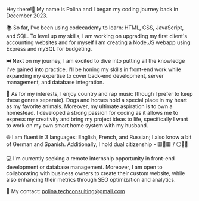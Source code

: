 Hey there!👋 My name is Polina and I began my coding journey back in December 2023.

📚 So far, I've been using codecademy to learn: HTML, CSS, JavaScript, and SQL. To level up my skills, I am working on upgrading my first client's accounting websites and for myself I am creating a Node.JS webapp using Express and mySQL for budgeting.

⏭️ Next on my journey, I am excited to dive into putting all the knowledge I've gained into practice. I'll be honing my skills in front-end work while expanding my expertise to cover back-end development, server management, and database integration. 

🤩 As for my interests, I enjoy country and rap music (though I prefer to keep these genres separate). Dogs and horses hold a special place in my heart as my favorite animals. Moreover, my ultimate aspiration is to own a homestead. 
      I developed a strong passion for coding as it allows me to express my creativity and bring my project ideas to life, specifically I want to work on my own smart home system with my husband.

🌐 I am fluent in 3 languages: English, French, and Russian; I also know a bit of German and Spanish. 
      Additionally, I hold dual citizenship - 🟥🍁🟥 / ⚪️🔵🔴

💻 I'm currently seeking a remote internship opportunity in front-end development or database management. 
      Moreover, I am open to collaborating with business owners to create their custom website, while also enhancing their metrics through SEO optimization and analytics.

📧 My contact: polina.techconsulting@gmail.com
